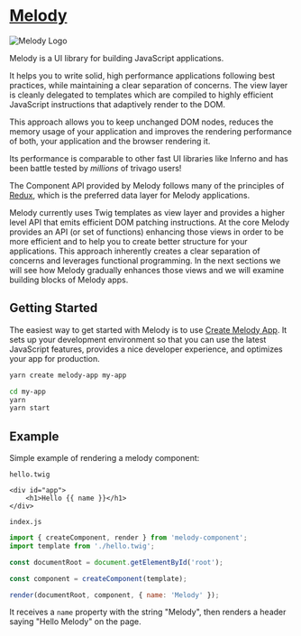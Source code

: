 # [**Melody**](https://melody.js.org/)

![Melody Logo](https://melody.js.org/melody-logo-banner.jpg "Melody Logo")

Melody is a UI library for building JavaScript applications.

It helps you to write solid, high performance applications following best practices, while maintaining a clear separation of concerns. The view layer is cleanly delegated to templates which are compiled to highly efficient JavaScript instructions that adaptively render to the DOM.

This approach allows you to keep unchanged DOM nodes, reduces the memory usage of your application and improves the rendering performance of both, your application and the browser rendering it.

Its performance is comparable to other fast UI libraries like Inferno and has been battle tested by *millions* of trivago users!

The Component API provided by Melody follows many of the principles of [Redux](http://redux.js.org), which is the preferred data layer for Melody applications.

Melody currently uses Twig templates as view layer and provides a higher level API that emits efficient DOM patching instructions. At the core Melody provides an API (or set of functions) enhancing those views in order to be more efficient and to help you to create better structure for your applications. This approach inherently creates a clear separation of concerns and leverages functional programming. In the next sections we will see how Melody gradually enhances those views and we will examine building blocks of Melody apps. 

## **Getting Started**

The easiest way to get started with Melody is to use [Create Melody App](http://github.com/trivago/create-melody-app). It sets up your development environment so that you can use the latest JavaScript features, provides a nice developer experience, and optimizes your app for production.
```bash
yarn create melody-app my-app
```
```bash
cd my-app
yarn
yarn start
```


## **Example**

Simple example of rendering a melody component:

`hello.twig`
```twig
<div id="app">
    <h1>Hello {{ name }}</h1>
</div>
```
`index.js`
```js
import { createComponent, render } from 'melody-component';
import template from './hello.twig';

const documentRoot = document.getElementById('root');

const component = createComponent(template);

render(documentRoot, component, { name: 'Melody' });
```
It receives a `name` property with the string "Melody", then renders a header saying "Hello Melody" on the page.